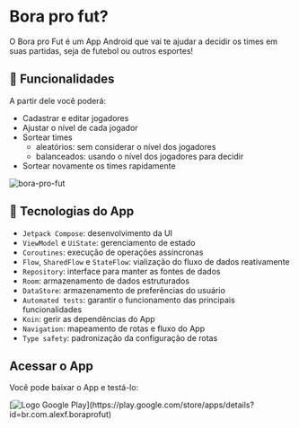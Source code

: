 # Bora pro fut?

O Bora pro Fut é um App Android que vai te ajudar a decidir os times em suas partidas, seja de futebol ou outros esportes!

## 🔨 Funcionalidades

A partir dele você poderá:

- Cadastrar e editar jogadores
- Ajustar o nível de cada jogador
- Sortear times
  - aleatórios: sem considerar o nível dos jogadores
  - balanceados: usando o nível dos jogadores para decidir
- Sortear novamente os times rapidamente

![bora-pro-fut](https://github.com/alexfelipe/bora-pro-fut/assets/8989346/7fdb1f4d-8a7f-42cc-8a61-5e8d3bce6a54)

## 📐 Tecnologias do App

- `Jetpack Compose`: desenvolvimento da UI
- `ViewModel` e `UiState`: gerenciamento de estado
- `Coroutines`: execução de operações assíncronas
- `Flow`, `SharedFlow` e `StateFlow`: vialização do fluxo de dados reativamente
- `Repository`: interface para manter as fontes de dados
- `Room`: armazenamento de dados estruturados
- `DataStore`: armazenamento de preferências do usuário
- `Automated tests`: garantir o funcionamento das principais funcionalidades
- `Koin`: gerir as dependências do App
- `Navigation`: mapeamento de rotas e fluxo do App
- `Type safety`: padronização da configuração de rotas

## Acessar o App

Você pode baixar o App e testá-lo:

[![Logo Google Play]([https://github.com/alexfelipe/bora-pro-fut/assets/8989346/f8f43a9b-1094-47e4-9d64-e8e2d6fe71d8](https://github.com/alexfelipe/bora-pro-fut/assets/8989346/cbdca783-aaff-4d30-91c4-1df778acbfb4)https://github.com/alexfelipe/bora-pro-fut/assets/8989346/cbdca783-aaff-4d30-91c4-1df778acbfb4)](https://play.google.com/store/apps/details?id=br.com.alexf.boraprofut)
